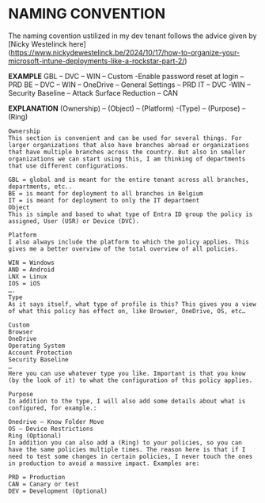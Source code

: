# NAMING CONVENTION
The naming covention ustilized in my dev tenant follows the advice given by [Nicky Westelinck here] (https://www.nickydewestelinck.be/2024/10/17/how-to-organize-your-microsoft-intune-deployments-like-a-rockstar-part-2/)

**EXAMPLE**
GBL – DVC – WIN – Custom -Enable password reset at login – PRD
BE – DVC – WIN – OneDrive – General Settings – PRD
IT – DVC -WIN – Security Baseline – Attack Surface Reduction – CAN

**EXPLANATION**
(Ownership) – (Object) – (Platform) -(Type) – (Purpose) – (Ring)

    Ownership
    This section is convenient and can be used for several things. For larger organizations that also have branches abroad or organizations that have multiple branches across the country. But also in smaller organizations we can start using this, I am thinking of departments that use different configurations.

    GBL = global and is meant for the entire tenant across all branches, departments, etc..
    BE = is meant for deployment to all branches in Belgium
    IT = is meant for deployment to only the IT department
    Object
    This is simple and based to what type of Entra ID group the policy is assigned, User (USR) or Device (DVC).

    Platform
    I also always include the platform to which the policy applies. This gives me a better overview of the total overview of all policies.

    WIN = Windows
    AND = Android
    LNX = Linux
    IOS = iOS
    ….
    Type
    As it says itself, what type of profile is this? This gives you a view of what this policy has effect on, like Browser, OneDrive, OS, etc…

    Custom
    Browser
    OneDrive
    Operating System
    Account Protection
    Security Baseline
    …
    Here you can use whatever type you like. Important is that you know (by the look of it) to what the configuration of this policy applies.

    Purpose
    In addition to the type, I will also add some details about what is configured, for example.:

    Onedrive – Know Folder Move
    OS – Device Restrictions
    Ring (Optional)
    In addition you can also add a (Ring) to your policies, so you can have the same policies multiple times. The reason here is that if I need to test some changes in certain policies, I never touch the ones in production to avoid a massive impact. Examples are:

    PRD = Production
    CAN = Canary or test
    DEV = Development (Optional)